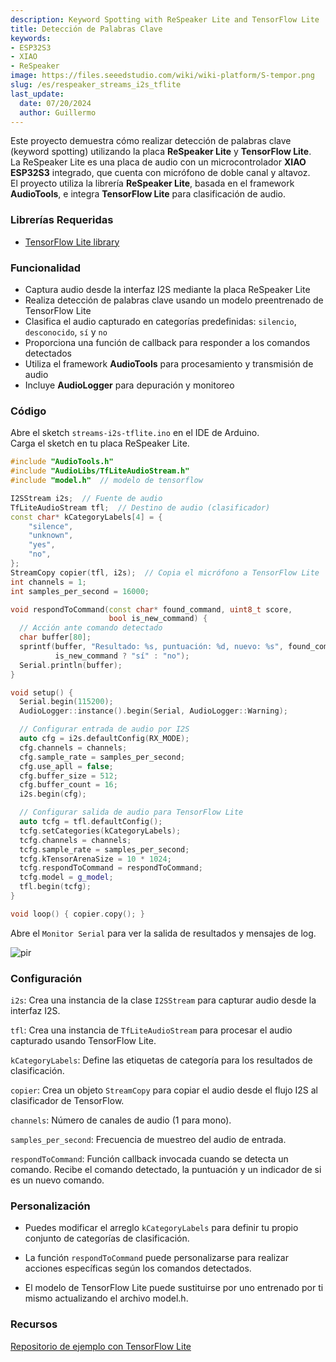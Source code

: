 ```yaml
---
description: Keyword Spotting with ReSpeaker Lite and TensorFlow Lite
title: Detección de Palabras Clave
keywords:
- ESP32S3
- XIAO
- ReSpeaker
image: https://files.seeedstudio.com/wiki/wiki-platform/S-tempor.png
slug: /es/respeaker_streams_i2s_tflite
last_update:
  date: 07/20/2024
  author: Guillermo
---
```


Este proyecto demuestra cómo realizar detección de palabras clave (keyword spotting) utilizando la placa **ReSpeaker Lite** y **TensorFlow Lite**.  
La ReSpeaker Lite es una placa de audio con un microcontrolador **XIAO ESP32S3** integrado, que cuenta con micrófono de doble canal y altavoz.  
El proyecto utiliza la librería **ReSpeaker Lite**, basada en el framework **AudioTools**, e integra **TensorFlow Lite** para clasificación de audio.

### Librerías Requeridas

* [TensorFlow Lite library](https://github.com/limengdu/tflite-micro-reSpeaker-Lite-arduino-examples)

### Funcionalidad

- Captura audio desde la interfaz I2S mediante la placa ReSpeaker Lite  
- Realiza detección de palabras clave usando un modelo preentrenado de TensorFlow Lite  
- Clasifica el audio capturado en categorías predefinidas: `silencio`, `desconocido`, `sí` y `no`  
- Proporciona una función de callback para responder a los comandos detectados  
- Utiliza el framework **AudioTools** para procesamiento y transmisión de audio  
- Incluye **AudioLogger** para depuración y monitoreo

### Código

Abre el sketch `streams-i2s-tflite.ino` en el IDE de Arduino.  
Carga el sketch en tu placa ReSpeaker Lite.

```cpp
#include "AudioTools.h"
#include "AudioLibs/TfLiteAudioStream.h"
#include "model.h"  // modelo de tensorflow

I2SStream i2s;  // Fuente de audio
TfLiteAudioStream tfl;  // Destino de audio (clasificador)
const char* kCategoryLabels[4] = {
    "silence",
    "unknown",
    "yes",
    "no",
};
StreamCopy copier(tfl, i2s);  // Copia el micrófono a TensorFlow Lite
int channels = 1;
int samples_per_second = 16000;

void respondToCommand(const char* found_command, uint8_t score,
                      bool is_new_command) {
  // Acción ante comando detectado
  char buffer[80];
  sprintf(buffer, "Resultado: %s, puntuación: %d, nuevo: %s", found_command, score,
          is_new_command ? "sí" : "no");
  Serial.println(buffer);
}

void setup() {
  Serial.begin(115200);
  AudioLogger::instance().begin(Serial, AudioLogger::Warning);

  // Configurar entrada de audio por I2S
  auto cfg = i2s.defaultConfig(RX_MODE);
  cfg.channels = channels;
  cfg.sample_rate = samples_per_second;
  cfg.use_apll = false;
  cfg.buffer_size = 512;
  cfg.buffer_count = 16;
  i2s.begin(cfg);

  // Configurar salida de audio para TensorFlow Lite
  auto tcfg = tfl.defaultConfig();
  tcfg.setCategories(kCategoryLabels);
  tcfg.channels = channels;
  tcfg.sample_rate = samples_per_second;
  tcfg.kTensorArenaSize = 10 * 1024;
  tcfg.respondToCommand = respondToCommand;
  tcfg.model = g_model;
  tfl.begin(tcfg);
}

void loop() { copier.copy(); }
```

Abre el `Monitor Serial` para ver la salida de resultados y mensajes de log.

<p style={{textAlign: 'center'}}><img src="https://files.seeedstudio.com/wiki/SenseCAP/respeaker/yes_or_no.png" alt="pir" width={800} height="auto" /></p>

### Configuración

`i2s`: Crea una instancia de la clase `I2SStream` para capturar audio desde la interfaz I2S.

`tfl`: Crea una instancia de `TfLiteAudioStream` para procesar el audio capturado usando TensorFlow Lite.

`kCategoryLabels`: Define las etiquetas de categoría para los resultados de clasificación.

`copier`: Crea un objeto `StreamCopy` para copiar el audio desde el flujo I2S al clasificador de TensorFlow.

`channels`: Número de canales de audio (1 para mono).

`samples_per_second`: Frecuencia de muestreo del audio de entrada.

`respondToCommand`: Función callback invocada cuando se detecta un comando. Recibe el comando detectado, la puntuación y un indicador de si es un nuevo comando.

### Personalización

* Puedes modificar el arreglo `kCategoryLabels` para definir tu propio conjunto de categorías de clasificación.

* La función `respondToCommand` puede personalizarse para realizar acciones específicas según los comandos detectados.

* El modelo de TensorFlow Lite puede sustituirse por uno entrenado por ti mismo actualizando el archivo model.h.

### Recursos

[Repositorio de ejemplo con TensorFlow Lite](https://github.com/limengdu/reSpeaker_Lite-Arduino-Library/tree/main/examples/streams-i2s-tflite)